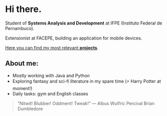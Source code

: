 # Hi there.
Student of **Systems Analysis and Development** at IFPE (Instituto Federal de Pernambuco).

Extensionist at FACEPE, building an application for mobile devices.

[Here you can find my most relevant **projects**](https://github.com/kvsbarbosa/recruiter.md).
## **About me:**
* Mostly working with Java and Python
* Exploring fantasy and sci-fi literature in my spare time (⚡ Harry Potter at moment!)
* Daily tasks: gym and English classes
> “Nitwit! Blubber! Oddment! Tweak!”
― Albus Wulfric Percival Brian Dumbledore
